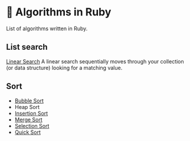 # 📖 Algorithms in Ruby
List of algorithms written in Ruby.

## List search
[Linear Search](https://github.com/leena-io/algorithms-in-ruby/blob/master/list-search/linear_search.rb)
A linear search sequentially moves through your collection (or data structure) looking for a matching value.

## Sort
- [Bubble Sort](https://github.com/leena-io/algorithms-in-ruby/blob/master/sort/bubble_sort.rb)
- Heap Sort
- [Insertion Sort](https://github.com/leena-io/algorithms-in-ruby/blob/master/sort/insertion_sort.rb)
- [Merge Sort](https://github.com/leena-io/algorithms-in-ruby/blob/master/sort/merge_sort.rb)
- [Selection Sort](https://github.com/leena-io/algorithms-in-ruby/blob/master/sort/selection_sort.rb)
- [Quick Sort](https://github.com/leena-io/algorithms-in-ruby/blob/master/sort/quick_sort.rb)

